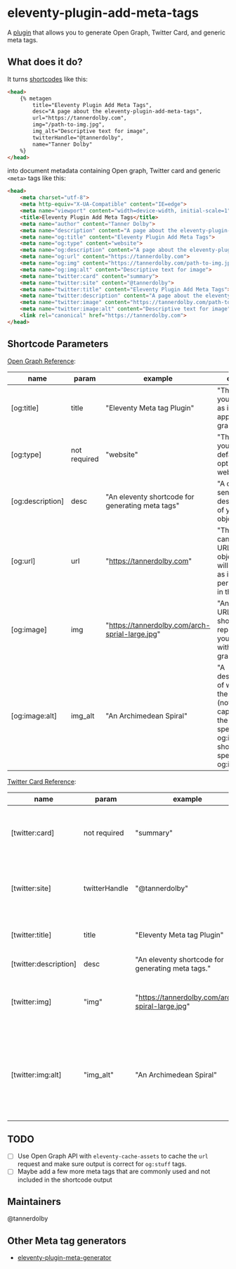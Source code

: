 # eleventy-plugin-add-meta-tags

A [plugin](https://www.11ty.dev/docs/plugins/) that allows you to generate Open Graph, Twitter Card, and generic meta tags.

## What does it do?
It turns [shortcodes](https://www.11ty.dev/docs/shortcodes/) like this:

```html
<head>
    {% metagen 
        title="Eleventy Plugin Add Meta Tags",
        desc="A page about the eleventy-plugin-add-meta-tags",
        url="https://tannerdolby.com",
        img="/path-to-img.jpg",
        img_alt="Descriptive text for image",
        twitterHandle="@tannerdolby",
        name="Tanner Dolby"
    %}
</head>
```
into document metadata containing Open graph, Twitter card and generic `<meta>` tags like this:

```html
<head>
    <meta charset="utf-8">
    <meta http-equiv="X-UA-Compatible" content="IE=edge">
    <meta name="viewport" content="width=device-width, initial-scale=1">
    <title>Eleventy Plugin Add Meta Tags</title>
    <meta name="author" content="Tanner Dolby">
    <meta name="description" content="A page about the eleventy-plugin-add-meta-tags">
    <meta name="og:title" content="Eleventy Plugin Add Meta Tags">
    <meta name="og:type" content="website">
    <meta name="og:description" content="A page about the eleventy-plugin-add-meta-tags">
    <meta name="og:url" content="https://tannerdolby.com">
    <meta name="og:img" content="https://tannerdolby.com/path-to-img.jpg">
    <meta name="og:img:alt" content="Descriptive text for image">
    <meta name="twitter:card" content="summary">
    <meta name="twitter:site" content="@tannerdolby">
    <meta name="twitter:title" content="Eleventy Plugin Add Meta Tags">
    <meta name="twitter:description" content="A page about the eleventy-plugin-add-meta-tags">
    <meta name="twitter:image" content="https://tannerdolby.com/path-to-img.jpg">
    <meta name="twitter:image:alt" content="Descriptive text for image">
    <link rel="canonical" href="https://tannerdolby.com">
</head>
```

<!-- ## Installation (TODO)
`npm install eleventy-meta-generator` to make the shortcode `metagen` available in your project. -->

## Shortcode Parameters

[Open Graph Reference](https://ogp.me/):

| name | param | example | content |
| ------ | ------ | ------ | ------ |
| [og:title] | title | "Eleventy Meta tag Plugin"  | "The title of your object as it should appear in the graph." |
| [og:type] | not required | "website" | "The type of your object, default option is website." |
| [og:description] | desc | "An eleventy shortcode for generating meta tags" | "A one or two sentence description of your object. |
| [og:url] | url | "https://tannerdolby.com" | "The canonical URL of your object that will be used as its permanent ID in the graph." |
| [og:image] | img | "https://tannerdolby.com/arch-sprial-large.jpg" | "An image URL which should represent your object within the graph." |
| [og:image:alt] | img_alt | "An Archimedean Spiral" | "A description of what is in the image (not a caption). If the page specifies an og:image it should specify og:image:alt." |

[Twitter Card Reference](https://developer.twitter.com/en/docs/twitter-for-websites/cards/overview/markup):

| name | param | example | content |
| ------ | ------ | ------ | ------ |
| [twitter:card] | not required | "summary" | "Must be set to a value of summary (this is default)." |
| [twitter:site] | twitterHandle | "@tannerdolby" | "The Twitter @username the card should be attributed to." |
| [twitter:title] | title | "Eleventy Meta tag Plugin" | "A concise title for the related content." |
| [twitter:description] | desc | "An eleventy shortcode for generating meta tags."  | "Description of content." |
| [twitter:img] | "img" | "https://tannerdolby.com/arch-spiral-large.jpg" | "A URL to a unique image representing the content of the page" |
| [twitter:img:alt] | "img_alt" | "An Archimedean Spiral" | "A text description of the image conveying the essential nature of an image to users who are visually impaired." |

## TODO
- [ ] Use Open Graph API with `eleventy-cache-assets` to cache the `url` request and make sure output is correct for `og:stuff` tags.
- [ ] Maybe add a few more meta tags that are commonly used and not included in the shortcode output

## Maintainers
@tannerdolby

## Other Meta tag generators
- [eleventy-plugin-meta-generator](https://github.com/Ryuno-Ki/eleventy-plugin-meta-generator)